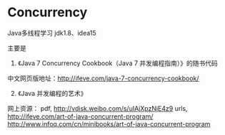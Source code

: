﻿# Concurrency
Java多线程学习
jdk1.8、idea15

主要是
1. 《Java 7 Concurrency Cookbook（Java 7 并发编程指南）》的随书代码

中文网页版地址：http://ifeve.com/java-7-concurrency-cookbook/


2. 《Java 并发编程的艺术》

网上资源：
pdf,  http://vdisk.weibo.com/s/uIAjXpzNjE4z9
urls, http://ifeve.com/art-of-java-concurrent-program/
      http://www.infoq.com/cn/minibooks/art-of-java-concurrent-program